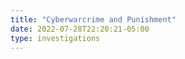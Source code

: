 ```yaml
---
title: "Cyberwarcrime and Punishment"
date: 2022-07-28T22:20:21-05:00
type: investigations
---
```

 